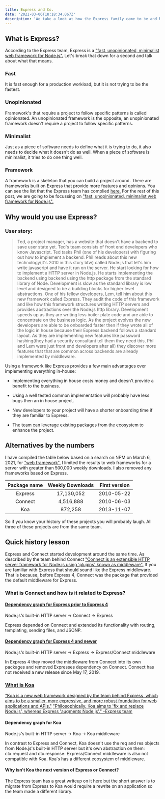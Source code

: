 ```yaml
---
title: Express and Co.
date: '2021-03-06T18:18:34.067Z'
description: 'We take a look at how the Express family came to be and how they are related.'
---
```


## What is Express?

According to the Express team, Express is a ["fast, unopinionated, minimalist web framework for Node.js".](https://expressjs.com/) 
Let's break that down for a second and talk about what that means.

### Fast

It is fast enough for a production workload, but it is not trying to be the fastest.

### Unopinionated

Framework's that require a project to follow specific patterns is called opinionated.
An unopinionated framework is the opposite, an unopinionated framework doesn't require a project to follow specific patterns.

### Minimalist

Just as a piece of software needs to define what it is trying to do, it also needs to decide what it doesn't do as well.
When a piece of software is minimalist, it tries to do one thing well.

### Framework

A framework is a skeleton that you can build a project around.
There are frameworks built on Express that provide more features and opinions.
You can see the list that the Express team has complied [here.](http://Expressjs.com/en/resources/frameworks.html)
For the rest of this post, we are going to be focussing on ["fast, unopinionated, minimalist web framework for Node.js".](https://expressjs.com/)

## Why would you use Express?

### User story:

> Ted, a project manager, has a website that doesn't have a backend to save user state yet.
> Ted's team consists of front end developers who know Javascript.
> Ted tasks Phil (one of his developers) with figuring out how to implement a backend.
> Phil reads about this new technology(it's 2010 in this story btw) called Node.js that let's him write javascript and have it run on the server.
> He start looking for how to implement a HTTP server in Node.js.
> He starts implementing the backend using backend using the http package from the standard library of Node.
> Development is slow as the standard library is low level and designed to be a building blocks for higher level abstractions.
> One of his fellow developers, Lem, tell him about this new framework called Express.
> They audit the code of this framework and like how this framework structures writing HTTP servers and provides abstractions over the Node.js http library.
> Development speeds up as they are writing less boiler plate code and are able to concentrate on the business logic.
> As the project evolves the new developers are able to be onboarded faster then if they wrote all of the logic in house because their Express backend follows a standard layout.
> As they are implementing new features like password hashing(they had a security consultant tell them they need this, Phil and Lem were just front end developers after all) they discover more features that that are common across backends are already implemented by middleware.

Using a framework like Express provides a few main advantages over implementing everything in-house:

- Implementing everything in house costs money and doesn't provide a benefit to the business.

- Using a well tested common implementation will probably have less bugs then an in house project.

- New developers to your project will have a shorter onboarding time if they are familiar to Express.

- The team can leverage existing packages from the ecosystem to enhance the project.

## Alternatives by the numbers

I have compiled the table below based on a search on NPM on March 6, 2021, for ["web framework".](https://www.npmjs.com/search?q=web%20framework&ranking=popularity)
I limited the results to web frameworks for a server with greater than 500,000 weekly downloads. I also removed any frameworks based on Express.

| **Package name** | **Weekly Downloads** | **First version** |
| :--------------: | :------------------: | :---------------: |
|     Express      |      17,130,052      |    2010-05-22     |
|     Connect      |      4,516,888       |    2010-06-03     |
|       Koa        |       872,258        |    2013-11-07     |

So if you know your history of these projects you will probably laugh.
All three of these projects are from the same team.

## Quick history lesson

Express and Connect started development around the same time.
As described by the team behind Connect ["Connect is an extensible HTTP server framework for Node.js using 'plugins' known as middleware".](https://github.com/senchalabs/connect)
If you are familiar with Express that should sound like the Express middleware.
That is because, before Express 4, Connect was the package that provided the default middleware for Express.

### What is Connect and how is it related to Express?

#### [Dependency graph for Express prior to Express 4](https://Expressjs.com/en/guide/migrating-4.html#core-changes)

Node.js's built-in HTTP server &rightarrow; Connect &rightarrow; Express

Express depended on Connect and extended its functionality with routing, templating, sending files, and JSONP.

#### [Dependency graph for Express 4 and newer](https://Expressjs.com/en/guide/migrating-4.html#core-changes)

Node.js's built-in HTTP server &rightarrow; Express &rightarrow; Express/Connect middleware

In Express 4 they moved the middleware from Connect into its own packages and removed Expresses dependency on Connect.
Connect has not received a new release since May 17, 2019.

### [What is Koa](https://Koajs.com/)

["Koa is a new web framework designed by the team behind Express, which aims to be a smaller, more expressive, and more robust foundation for web applications and APIs."](https://Koajs.com/) ["Philosophically, Koa aims to 'fix and replace Node.js', whereas Express 'augments Node.js'." -Express team](https://github.com/Koajs/Koa/blob/master/docs/Koa-vs-Express.md)

#### Dependency graph for Koa

Node.js's built-in HTTP server &rightarrow; Koa &rightarrow; Koa middleware

In contrast to Express and Connect, Koa doesn't use the req and res objects from Node.js's built-in HTTP server but it's own abstraction on them: ctx.request and ctx.response. Express/Connect middleware is also not compatible with Koa. Koa's has a different ecosystem of middleware.

#### Why isn't Koa the next version of Express or Connect?

The Express team has a great writeup on it [here](https://github.com/Koajs/Koa/blob/master/docs/Koa-vs-Express.md) but the short answer is to migrate from Express to Koa would require a rewrite on an application so the team made a different library.
